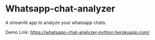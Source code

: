 # Whatsapp-chat-analyzer
A streamlit app to analyze your whatsapp chats.

Demo Link: https://whatsapp-chat-analyzer-python.herokuapp.com/
